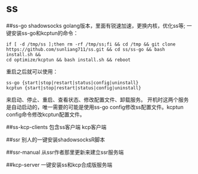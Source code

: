 # ss
##ss-go
shadowsocks golang版本，里面有锐速加速，更换内核，优化ss等;
一键安装ss-go和kcptun的命令：
```
if [ -d /tmp/ss ];then rm -rf /tmp/ss;fi && cd /tmp && git clone https://github.com/sunliang711/ss.git && cd ss/ss-go && bash install.sh &&
cd optimize/kcptun && bash install.sh && reboot
```

重启之后就可以使用：
```
ss-go {start|stop|restart|status|config|uninstall}
kcptun {start|stop|restart|status|config|uninstall}
```
来启动、停止、重启、查看状态、修改配置文件、卸载服务。
开机时这两个服务是自动启动的，唯一需要的可能是使用ss-go config修改ss配置文件。kcptun config命令修改kcptun配置文件。

##ss-kcp-clients
包含ss客户端 kcp客户端

##ssr
别人的一键安装shadowsocksR脚本

##ssr-manual
从ssr作者那里更新来建立ssr服务端

##kcp-server
一键安装ss和kcp合成版服务端
